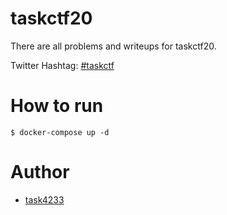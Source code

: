 # taskctf20

There are all problems and writeups for taskctf20.

Twitter Hashtag: [#taskctf](https://twitter.com/search?q=%23taskctf&src=typed_query&f=live)

# How to run
```
$ docker-compose up -d
```

# Author
 - [task4233](https://github.com/task4233)
